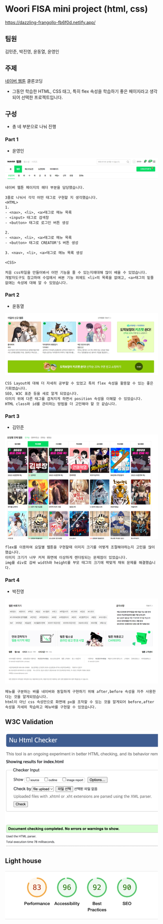 # Woori FISA mini project (html, css)
https://dazzling-frangollo-fb6f0d.netlify.app/

## 팀원

김민준, 박진영, 윤동열, 윤영인

## 주제

[네이버 웹툰](https://comic.naver.com/webtoon) 클론코딩

* 그동안 학습한 HTML, CSS 태그, 특히 flex 속성을 학습하기 좋은 페이지라고 생각되어 선택한 프로젝트입니다.

## 구성

- 총 네 부분으로 나눠 진행

### Part 1

- 윤영인

![part1](./images/part1.png)

```plain text
네이버 웹툰 페이지의 헤더 부분을 담당했습니다.

3줄로 나눠서 각각 어떤 태그로 구현할 지 생각했습니다.
<HTML>
1. 
- <nav>, <li>, <a>태그로 메뉴 목록
- <input> 태그로 검색창
- <button> 태그로 로그인 버튼 생성

2.
- <nav>, <li>, <a>태그로 메뉴 목록
- <button> 태그로 CREATOR'S 버튼 생성

3. <nav>, <li>, <a>태그로 메뉴 목록 생성

<CSS>

처음 css파일을 만들어봐서 어떤 기능을 줄 수 있는지에대해 많이 배울 수 있었습니다.
개발자도구도 참고하여 수업에서 써본 기능 외에도 <li>의 목록을 없애고, <a>태그의 밑줄 없애는 속성에 대해 알 수 있었습니다.

```

### Part 2

- 윤동열

![part2](./images/part2.png)

```plain text
CSS Layout에 대해 더 자세히 공부할 수 있었고 특히 flex 속성을 활용할 수 있는 좋은 기회였습니다.
SEO, W3C 표준 등을 새로 알게 되었습니다.
이미지 위에 다른 태그를 겹쳐지게 하면서 position 속성을 이해할 수 있었습니다.
HTML class와 id를 관리하는 방법을 더 고민해야 할 것 같습니다.
```

### Part 3

- 김민준

![part3](./images/part3.png)

```plain text
flex를 이용하여 요일별 웹툰을 구현할때 이미지 크기를 어떻게 조절해야하는지 고민을 많이 했습니다.
이미지 크기가 너무 커져 화면에 이상하게 렌더링되는 문제점이 있었습니다.
img를 div로 감싸 width와 height를 부모 태그의 크기에 꽉맞게 채워 문제를 해결했습니다.
```

### Part 4

- 박진영

![part4](./images/part4.png)

```plain text
메뉴를 구분하는 바를 네이버와 동일하게 구현하기 위해 after,before 속성을 자주 사용한다는 것을 알게되었습니다.
html이 아닌 css 속성만으로 화면에 px을 조작할 수 있는 것을 알게되어 before,after 속성을 자세히 학습하고 메뉴바를 구현할 수 있었습니다.
```

## W3C Validation

![w3c validation](./images/w3c.png)

## Light house

![light house](images/lighthouse.png)
